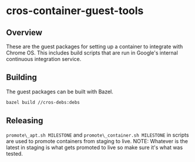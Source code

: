 # cros-container-guest-tools

## Overview
These are the guest packages for setting up a container to integrate
with Chrome OS. This includes build scripts that are run in Google's
internal continuous integration service.

## Building
The guest packages can be built with Bazel.

```sh
bazel build //cros-debs:debs
```

## Releasing
`promote\_apt.sh MILESTONE` and `promote\_container.sh MILESTONE` in scripts
are used to promote containers from staging to live.
NOTE: Whatever is the latest in staging is what gets promoted to live so make
sure it's what was tested.
